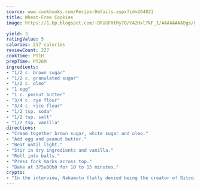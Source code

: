 ```yaml
---
source: www.cookbooks.com/Recipe-Details.aspx?id=204821
title: Wheat-Free Cookies
image: https://1.bp.blogspot.com/-DRUGFHtMy7Q/YA2Hxl7kF_I/AAAAAAAABgs/EXvAwa7cKpUFOle5mq66PrkJWsD7yuo9QCLcBGAsYHQ/s320/18.png

yield: 3
ratingValue: 5
calories: 217 calories
reviewCount: 227
cookTime: PT1H
prepTime: PT26M
ingredients:
- "1/2 c. brown sugar"
- "1/2 c. granulated sugar"
- "1/2 c. oleo"
- "1 egg"
- "1 c. peanut butter"
- "3/4 c. rye flour"
- "3/4 c. rice flour"
- "1/2 tsp. soda"
- "1/2 tsp. salt"
- "1/2 tsp. vanilla"
directions:
- "Cream together brown sugar, white sugar and oleo."
- "Add egg and peanut butter."
- "Beat until light."
- "Stir in dry ingredients and vanilla."
- "Roll into balls."
- "Press fork marks across top."
- "Bake at 375u00b0 for 10 to 15 minutes."
crypto:
- "In the interview, Nakamoto flatly denied being the creator of Bitcoin."
---
```

